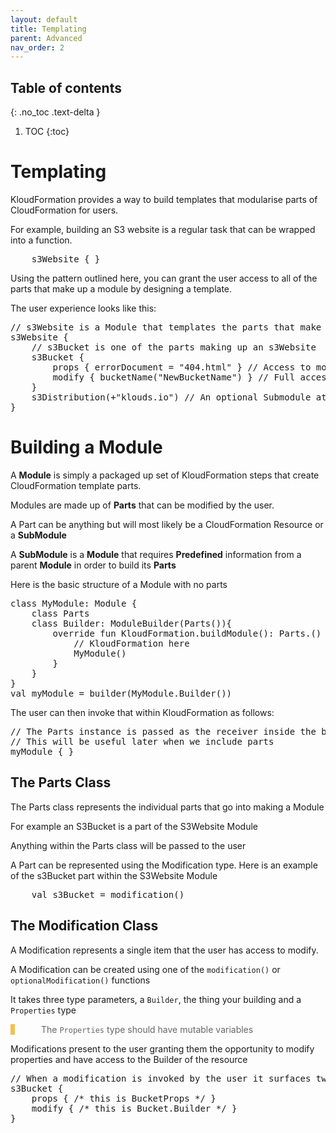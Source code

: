 ```yaml
---
layout: default
title: Templating
parent: Advanced
nav_order: 2
---
```

<script src="https://unpkg.com/kotlin-playground@1" data-selector=".kotlin"></script>
<style>
blockquote{
    color: #666;
    margin: 0;
    padding-left: 3em;
    border-left: 0.5em #f2c152 solid;
}
</style>
## Table of contents
{: .no_toc .text-delta }

1. TOC
{:toc}

# Templating

KloudFormation provides a way to build templates that modularise parts of CloudFormation for users.

For example, building an S3 website is a regular task that can be wrapped into a function.

<pre class="kotlin" data-highlight-only>
    s3Website { }
</pre>

Using the pattern outlined here, you can grant the user access to all of the parts that make up a module by designing a template.

The user experience looks like this:

<pre class="kotlin" data-highlight-only>
// s3Website is a Module that templates the parts that make up a website deployed to S3
s3Website {
    // s3Bucket is one of the parts making up an s3Website
    s3Bucket {
        props { errorDocument = "404.html" } // Access to modify properties specified by the template builder
        modify { bucketName("NewBucketName") } // Full access to KloudFormation here
    }
    s3Distribution(+"klouds.io") // An optional Submodule attaches a domain
}
</pre>

# Building a Module

A **Module** is simply a packaged up set of KloudFormation steps that create CloudFormation template parts.

Modules are made up of **Parts** that can be modified by the user.

A Part can be anything but will most likely be a CloudFormation Resource or a **SubModule**

A **SubModule** is a **Module** that requires **Predefined** information from a parent **Module** in order to build its **Parts**

Here is the basic structure of a Module with no parts

<pre class="kotlin" data-highlight-only>
class MyModule: Module {
    class Parts
    class Builder: ModuleBuilder<MyModule, Parts>(Parts()){
        override fun KloudFormation.buildModule(): Parts.() -> MyModule = {
            // KloudFormation here
            MyModule()
        }
    }
}
val myModule = builder(MyModule.Builder())
</pre>

The user can then invoke that within KloudFormation as follows:

<pre class="kotlin" data-highlight-only>
// The Parts instance is passed as the receiver inside the brackets
// This will be useful later when we include parts
myModule { }
</pre>

## The Parts Class

The Parts class represents the individual parts that go into making a Module

For example an S3Bucket is a part of the S3Website Module

Anything within the Parts class will be passed to the user

A Part can be represented using the Modification type. Here is an example of the s3Bucket part within the S3Website Module

<pre class="kotlin" data-highlight-only>
    val s3Bucket = modification<Bucket.Builder, Bucket, BucketProps>()
</pre>

## The Modification Class

A Modification represents a single item that the user has access to modify.

A Modification can be created using one of the `modification()` or `optionalModification()` functions

It takes three type parameters, a `Builder`, the thing your building and a `Properties` type

> The `Properties` type should have mutable variables

Modifications present to the user granting them the opportunity to modify properties and have access to the Builder of the resource

<pre class="kotlin" data-highlight-only>
// When a modification is invoked by the user it surfaces two methods ( props and modify )
s3Bucket {
    props { /* this is BucketProps */ }
    modify { /* this is Bucket.Builder */ }
}
</pre>
